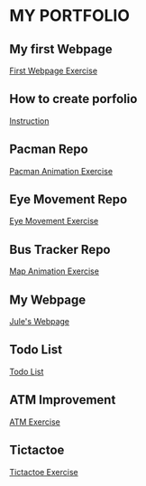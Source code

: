 # MY PORTFOLIO
## My first Webpage
<a href="http://macgamer22.github.io/myFirstWebpage"> First Webpage Exercise </a>
## How to create porfolio
<a href="http://macgamer22.github.io/portfolioInstruction"> Instruction </a>
## Pacman Repo
<a href="http://macgamer22.github.io/Pacman"> Pacman Animation Exercise </a>
## Eye Movement Repo
<a href="http://macgamer22.github.io/EyeMovement"> Eye Movement Exercise </a>
## Bus Tracker Repo
<a href="http://macgamer22.github.io/RealTimeBusTracker"> Map Animation Exercise </a>
## My Webpage
<a href="http://macgamer22.github.io/myWebPage"> Jule's Webpage </a>
## Todo List
<a href="http://macgamer22.github.io/todo-list"> Todo List </a>
## ATM Improvement
<a href="http://macgamer22.github.io/atmimprove"> ATM Exercise </a>
## Tictactoe
<a href="http://macgamer22.github.io/tictactoe"> Tictactoe Exercise </a>
